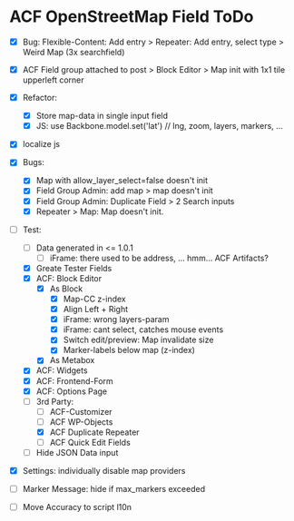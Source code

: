ACF OpenStreetMap Field ToDo
============================

 - [x] Bug: Flexible-Content: Add entry > Repeater: Add entry, select type > Weird Map (3x searchfield)
 - [x] ACF Field group attached to post > Block Editor > Map init with 1x1 tile upperleft corner
 - [x] Refactor: 
    - [x] Store map-data in single input field
    - [x] JS: use Backbone.model.set('lat') // lng, zoom, layers, markers, ...
 - [x] localize js
 - [x] Bugs: 
     - [x] Map with allow_layer_select=false doesn't init
     - [x] Field Group Admin: add map > map doesn't init
     - [x] Field Group Admin: Duplicate Field > 2 Search inputs
     - [x] Repeater > Map: Map doesn't init.
 - [ ] Test:
     - [ ] Data generated in <= 1.0.1
         - [ ] iFrame: there used to be address, ... hmm... ACF Artifacts?
     - [x] Greate Tester Fields
     - [x] ACF: Block Editor
         - [x] As Block
             - [x] Map-CC z-index
             - [x] Align Left + Right
             - [x] iFrame: wrong layers-param
             - [x] iFrame: cant select, catches mouse events
             - [x] Switch edit/preview: Map invalidate size 
             - [x] Marker-labels below map (z-index)
         - [x] As Metabox
     - [x] ACF: Widgets
     - [x] ACF: Frontend-Form
     - [x] ACF: Options Page
     - [ ] 3rd Party: 
        - [ ] ACF-Customizer
        - [ ] ACF WP-Objects
        - [x] ACF Duplicate Repeater
        - [ ] ACF Quick Edit Fields
     - [ ] Hide JSON Data input
 - [x] Settings: individually disable map providers
 - [ ] Marker Message: hide if max_markers exceeded
 - [ ] Move Accuracy to script l10n
 